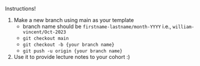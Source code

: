 Instructions!

1. Make a new branch using main as your template
    - branch name should be `firstname-lastname/month-YYYY` i.e., `william-vincent/Oct-2023`
    - `git checkout main`
    - `git checkout -b {your branch name}`
    - `git push -u origin {your branch name}`
2. Use it to provide lecture notes to your cohort :)